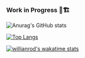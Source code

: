 ### Work in Progress 👷🏗️

<!--
**hubarthurcoelho/hubarthurcoelho** is a ✨ _special_ ✨ repository because its `README.md` (this file) appears on your GitHub profile.

Here are some ideas to get you started:

- 🔭 I’m currently working on ...
- 🌱 I’m currently learning ...
- 👯 I’m looking to collaborate on ...
- 🤔 I’m looking for help with ...
- 💬 Ask me about ...
- 📫 How to reach me: ...
- 😄 Pronouns: ...
- ⚡ Fun fact: ...
-->
![Anurag's GitHub stats](https://github-readme-stats.vercel.app/api?username=hubarthurcoelho&show_icons=true&theme=highcontrast)

[![Top Langs](https://github-readme-stats.vercel.app/api/top-langs/?username=hubarthurcoelho&layout=compact&theme=highcontrast)](https://github.com/anuraghazra/github-readme-stats)

[![willianrod's wakatime stats](https://github-readme-stats.vercel.app/api/wakatime?username=hubarthurcoelho&custom_title=Coding%20Activity&hide=text&theme=highcontrast&layout=compact&/last_year)](https://github.com/anuraghazra/github-readme-stats)
